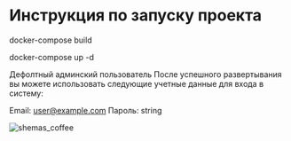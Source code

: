 # Инструкция по запуску проекта
docker-compose build

docker-compose up -d

Дефолтный админский пользователь
После успешного развертывания вы можете использовать следующие учетные данные для входа в систему:

Email: user@example.com
Пароль: string

![shemas_coffee](https://github.com/user-attachments/assets/34e4e069-98d9-4aca-ab4e-fc15b36cb7e3)
